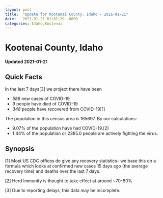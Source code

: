 ```yaml
---
layout: post
title:  "Update for Kootenai County, Idaho - 2021-01-21"
date:   2021-01-21 01:01:29 -0600
categories: Idaho,Kootenai
---
```


# Kootenai County, Idaho
#### Updated 2021-01-21

## Quick Facts

In the last 7 days[3] we project there have been
- *588* new cases of COVID-19
- *9* people have died of COVID-19
- *348* people have recovered from COVID-19[1]

The population in this census area is 165697. By our calculations:
- 9.07% of the population have had COVID-19.[2]
- 1.44% of the population or 2385.0 people are actively fighting the virus.

## Synopsis




[1] Most US CDC offices do give any recovery statistics- we base this on a formula which looks at confirmed new cases
15 days ago (the average recovery time) and deaths over the last 7 days.

[2] Herd Immunity is thought to take effect at around ~70-80%

[3] Due to reporting delays, this data may be incomplete.
 
    